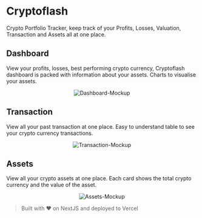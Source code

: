 # Cryptoflash 

Crypto Portfolio Tracker, keep track of your Profits, Losses, Valuation, Transaction and Assets all at one place.

## Dashboard
View your profits, losses, best performing crypto currency, Cryptoflash dashboard is packed with information about your
assets. Charts to visualise your assets.

<p align='center'><img src="https://i.ibb.co/Yf0YyrJ/Dashboard-Mockup.png" alt="Dashboard-Mockup" border="0"></p>

## Transaction
View all your past transaction at one place. Easy to understand table to see your crypto currency transactions.
<p align='center'><img src="https://i.ibb.co/Sx4mrgR/Transaction-Mockup.png" alt="Transaction-Mockup" border="0"></p>

## Assets
View all your crypto assets at one place. Each card shows the total crypto currency and the value of the asset.
<p align='center'><img src="https://i.ibb.co/9qB16T1/Assets-Mockup.png" alt="Assets-Mockup" border="0"></p>

> Built with ❤️ on NextJS and deployed to Vercel
